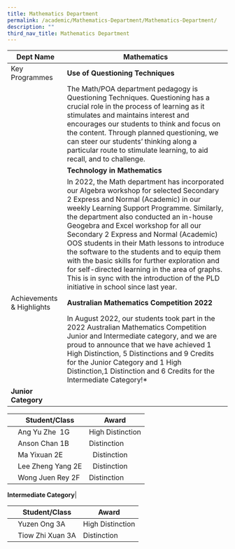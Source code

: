 ```yaml
---
title: Mathematics Department
permalink: /academic/Mathematics-Department/Mathematics-Department/
description: ""
third_nav_title: Mathematics Department
---
```

|  Dept Name	| Mathematics	|
| -	| -	|
| Key Programmes 	| **Use of Questioning Techniques** 	|
|  	| The Math/POA department pedagogy is Questioning Techniques. Questioning has a crucial role in the process of learning as it stimulates and maintains interest and encourages our students to think and focus on the content. Through planned questioning, we can steer our students’ thinking along a particular route to stimulate learning, to aid recall, and to challenge. 	|
|  	| **Technology in Mathematics**|
||In 2022, the Math department has incorporated our Algebra workshop for selected Secondary 2 Express and Normal (Academic) in our weekly Learning Support Programme. Similarly, the department also conducted an in-house Geogebra and Excel workshop for all our Secondary 2 Express and Normal (Academic) OOS students in their Math lessons to introduce the software to the students and to equip them with the basic skills for further exploration and for self-directed learning in the area of graphs. This is in sync with the introduction of the PLD initiative in school since last year.	|
| Achievements & Highlights 	| **Australian Mathematics Competition 2022**	|
|  	| In August 2022, our students took part in the 2022 Australian Mathematics Competition Junior and Intermediate category, and we are proud to announce that we have achieved 1 High Distinction, 5 Distinctions and 9 Credits for the Junior Category and 1 High Distinction,1 Distinction and 6 Credits for the Intermediate Category!*	|
| **Junior Category**|

||Student/Class | Award |
| -------- | -------- | -------- |
|| Ang Yu Zhe  1G     | High Distinction |
||Anson Chan 1B  | Distinction |
||Ma Yixuan 2E |  Distinction|
|| Lee Zheng Yang 2E |  Distinction|
||Wong Juen Rey 2F | Distinction||

**Intermediate Category**|

||Student/Class | Award |
| -------- | -------- | -------- |
||Yuzen Ong 3A | High Distinction|
||Tiow Zhi Xuan 3A | Distinction|